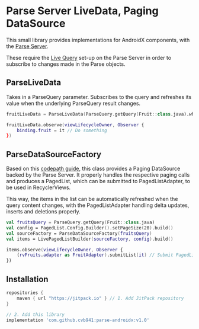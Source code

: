 # Parse Server LiveData, Paging DataSource
This small library provides implementations for AndroidX components, with the [Parse Server](https://parseplatform.org/).

These require the [Live Query](https://docs.parseplatform.org/parse-server/guide/#live-queries) set-up on the Parse Server in order to subscribe to changes made in the Parse objects.

## ParseLiveData
Takes in a ParseQuery parameter. Subscribes to the query and refreshes its value when the underlying ParseQuery result changes.

```kotlin
fruitLiveData = ParseLiveData(ParseQuery.getQuery(Fruit::class.java).whereMatches("name", "apple"))

fruitLiveData.observe(viewLifecycleOwner, Observer {
    binding.fruit = it // Do something
})
```

## ParseDataSourceFactory
Based on this [codepath guide](https://github.com/codepath/android_guides/wiki/Building-Data-driven-Apps-with-Parse#using-with-android-paging-library), this class provides a Paging DataSource backed by the Parse Server. It properly handles the respective paging calls and produces a PagedList, which can be submitted to PagedListAdapter, to be used in RecyclerViews.

This way, the items in the list can be automatically refreshed when the query content changes, with the PagedListAdapter handling delta updates, inserts and deletions properly.


```kotlin
val fruitsQuery = ParseQuery.getQuery(Fruit::class.java)
val config = PagedList.Config.Builder().setPageSize(20).build()
val sourceFactory = ParseDataSourceFactory(fruitsQuery)
val items = LivePagedListBuilder(sourceFactory, config).build()

items.observe(viewLifecycleOwner, Observer {
    (rvFruits.adapter as FruitAdapter).submitList(it) // Submit PagedList to PagedListAdapter
})
```

## Installation

```gradle
repositories {
    maven { url "https://jitpack.io" } // 1. Add JitPack repository
}

// 2. Add this library
implementation 'com.github.cvb941:parse-androidx:v1.0'
```